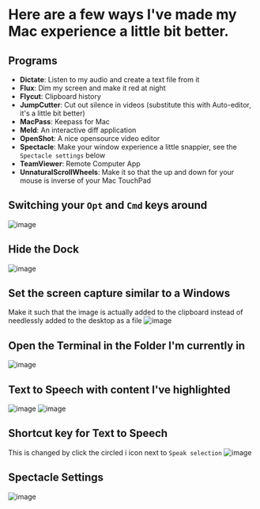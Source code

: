 
# Here are a few ways I've made my Mac experience a little bit better.

## Programs
- **Dictate**: Listen to my audio and create a text file from it
- **Flux**: Dim my screen and make it red at night
- **Flycut**: Clipboard history
- **JumpCutter**: Cut out silence in videos (substitute this with Auto-editor, it's a little bit better)
- **MacPass**: Keepass for Mac
- **Meld**: An interactive diff application
- **OpenShot**: A nice opensource video editor
- **Spectacle**: Make your window experience a little snappier, see the `Spectacle settings` below
- **TeamViewer**: Remote Computer App
- **UnnaturalScrollWheels**: Make it so that the up and down for your mouse is inverse of your Mac TouchPad

## Switching your `Opt` and `Cmd` keys around
![image](https://user-images.githubusercontent.com/11879769/206865075-948e4a0d-0c2d-4520-9d1d-aaeed15908d7.png)

## Hide the Dock
![image](https://user-images.githubusercontent.com/11879769/206865199-b18ccf4c-bfeb-4ae0-8e5c-b22db24a9a96.png)

## Set the screen capture similar to a Windows
Make it such that the image is actually added to the clipboard instead of needlessly added to the desktop as a file
![image](https://user-images.githubusercontent.com/11879769/206865251-a915d229-2f12-49ea-be67-2de24a132640.png)

## Open the Terminal in the Folder I'm currently in
![image](https://user-images.githubusercontent.com/11879769/206865371-2a7a5dce-0f0f-40b8-8ba7-b6600dc5b5fe.png)

## Text to Speech with content I've highlighted
![image](https://user-images.githubusercontent.com/11879769/206865619-8db91e23-c19d-4536-8713-bfe49c9616b7.png)
![image](https://user-images.githubusercontent.com/11879769/206865462-c049f24d-68a4-479f-82bd-7f48cc531873.png)

## Shortcut key for Text to Speech
This is changed by click the circled i icon next to `Speak selection`
![image](https://user-images.githubusercontent.com/11879769/206865497-04e96e93-5fb5-4965-9cba-781759788d4c.png)

## Spectacle Settings
![image](https://user-images.githubusercontent.com/11879769/206865839-f546a750-49d7-47d9-8dd1-e9c9e4583cee.png)
